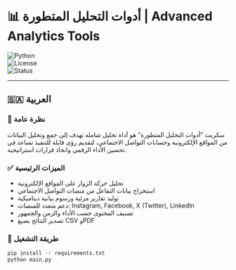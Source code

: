 # 📊 أدوات التحليل المتطورة | Advanced Analytics Tools

![Python](https://img.shields.io/badge/Python-3.10%2B-blue.svg)  
![License](https://img.shields.io/badge/License-MIT-green.svg)  
![Status](https://img.shields.io/badge/Status-Active-brightgreen.svg)

---

## 🇸🇦 العربية

### 🧠 نظرة عامة  
سكربت "أدوات التحليل المتطورة" هو أداة تحليل شاملة تهدف إلى جمع وتحليل البيانات من المواقع الإلكترونية وحسابات التواصل الاجتماعي، لتقديم رؤى قابلة للتنفيذ تساعد في تحسين الأداء الرقمي واتخاذ قرارات استراتيجية.

### ✅ الميزات الرئيسية  
- تحليل حركة الزوار على المواقع الإلكترونية  
- استخراج بيانات التفاعل من منصات التواصل الاجتماعي  
- توليد تقارير مرئية ورسوم بيانية ديناميكية  
- دعم متعدد للمنصات: Instagram, Facebook, X (Twitter), LinkedIn  
- تصنيف المحتوى حسب الأداء والزمن والجمهور  
- تصدير النتائج بصيغ CSV وPDF

### 🚀 طريقة التشغيل  
```bash
pip install -r requirements.txt
python main.py
